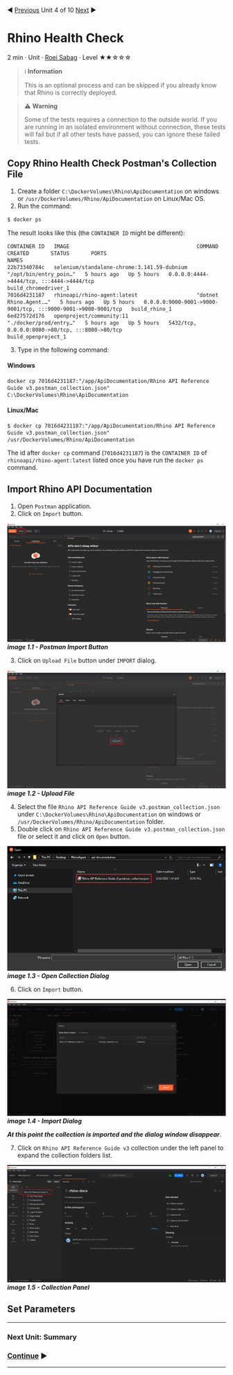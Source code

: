 :arrow_backward: [Previous](./08.SutDeployment.md) Unit 4 of 10 [Next](./10.Summary.md) :arrow_forward:

# Rhino Health Check
2 min · Unit · [Roei Sabag](https://www.linkedin.com/in/roei-sabag-247aa18/) · Level ★★☆☆☆

> :information_source: **Information**
> 
> This is an optional process and can be skipped if you already know that Rhino is correctly deployed.

> :warning: **Warning**
> 
> Some of the tests requires a connection to the outside world. If you are running in an isolated environment without connection, these tests will fail but if all other tests have passed, you can ignore these failed tests.
  
## Copy Rhino Health Check Postman's Collection File
1. Create a folder `C:\DockerVolumes\Rhino\ApiDocumentation` on windows or `/usr/DockerVolumes/Rhino/ApiDocumentation` on Linux/Mac OS.
2. Run the command:  

```bash
$ docker ps
```  
The result looks like this (the `CONTAINER ID` might be different):  
```
CONTAINER ID   IMAGE                                         COMMAND                  CREATED       STATUS       PORTS                                                           NAMES
22b73340784c   selenium/standalone-chrome:3.141.59-dubnium   "/opt/bin/entry_poin…"   5 hours ago   Up 5 hours   0.0.0.0:4444->4444/tcp, :::4444->4444/tcp                       build_chromedriver_1
7016d4231187   rhinoapi/rhino-agent:latest                   "dotnet Rhino.Agent.…"   5 hours ago   Up 5 hours   0.0.0.0:9000-9001->9000-9001/tcp, :::9000-9001->9000-9001/tcp   build_rhino_1
6ed27572d176   openproject/community:11                      "./docker/prod/entry…"   5 hours ago   Up 5 hours   5432/tcp, 0.0.0.0:8080->80/tcp, :::8080->80/tcp                 build_openproject_1
```
3. Type in the following command:
#### Windows
```
docker cp 7016d4231187:"/app/ApiDocumentation/Rhino API Reference Guide v3.postman_collection.json" C:\DockerVolumes\Rhino\ApiDocumentation
```
#### Linux/Mac
```
$ docker cp 7016d4231187:"/app/ApiDocumentation/Rhino API Reference Guide v3.postman_collection.json" /usr/DockerVolumes/Rhino/ApiDocumentation
```

The id after `docker cp` command (`7016d4231187`) is the `CONTAINER ID` of `rhinoapi/rhino-agent:latest` listed once you have run the `docker ps` command.

## Import Rhino API Documentation
1. Open `Postman` application.
2. Click on `Import` button.  

![image 1.1 - Postman Import Button](./Images/m01u09_1.png)  
_**image 1.1 - Postman Import Button**_  

3. Click on `Upload File` button under `IMPORT` dialog.  

![image 1.2 - Upload File](./Images/m01u09_2.png)  
_**image 1.2 - Upload File**_  

4. Select the file `Rhino API Reference Guide v3.postman_collection.json` under `C:\DockerVolumes\Rhino\ApiDocumentation` on windows or `/usr/DockerVolumes/Rhino/ApiDocumentation` folder.
5. Double click on `Rhino API Reference Guide v3.postman_collection.json` file or select it and click on `Open` button.  

![image 1.3 - Open Collection Dialog](./Images/m01u09_3.png)  
_**image 1.3 - Open Collection Dialog**_  

6. Click on `Import` button.  
   
![image 1.4 - Import Dialog](./Images/m01u09_4.png)  
_**image 1.4 - Import Dialog**_  

_**At this point the collection is imported and the dialog window disappear**_.

7. Click on `Rhino API Reference Guide v3` collection under the left panel to expand the collection folders list.  
   
![image 1.5 - Collection Panel](./Images/m01u09_5.png)  
_**image 1.5 - Collection Panel**_ 

## Set Parameters



---
### Next Unit: Summary
### [Continue](./10.Summary.md) :arrow_forward:
---